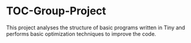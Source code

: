 # TOC-Group-Project

This project analyses the structure of basic programs written in Tiny and performs basic optimization techniques to improve the code.

